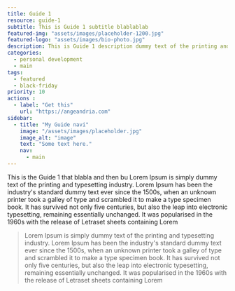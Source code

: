 ```yaml
---
title: Guide 1
resource: guide-1
subtitle: This is Guide 1 subtitle blablablab
featured-img: "assets/images/placeholder-1200.jpg"	
featured-logo: "assets/images/bio-photo.jpg"	
description: This is Guide 1 description dummy text of the printing and typesetting industry. Lorem Ipsum has been the industry's standard dummy text ever since the 1500s, when an unknown printer took a galley of type and scrambled it to make a type specimen book. It has survived not only five centuries, but also the leap into electronic typesetting, remaining essentially unchanged. It was popularised in the 1960s with the release of Letraset sheets containing Lorem 
categories:
  - personal development
  - main
tags:
  - featured
  - black-friday
priority: 10
actions :
  - label: "Get this"
    url: "https://angeandria.com"
sidebar:
  - title: "My Guide navi" 
    image: "/assets/images/placeholder.jpg"
    image_alt: "image"
    text: "Some text here."
    nav:
      - main                      
---
```


This is the Guide 1 that blabla and then bu
Lorem Ipsum is simply dummy text of the printing and typesetting industry. Lorem Ipsum has been the industry's standard dummy text ever since the 1500s, when an unknown printer took a galley of type and scrambled it to make a type specimen book. It has survived not only five centuries, but also the leap into electronic typesetting, remaining essentially unchanged. It was popularised in the 1960s with the release of Letraset sheets containing Lorem 

> Lorem Ipsum is simply dummy text of the printing and typesetting industry. Lorem Ipsum has been the industry's standard dummy text ever since the 1500s, when an unknown printer took a galley of type and scrambled it to make a type specimen book. It has survived not only five centuries, but also the leap into electronic typesetting, remaining essentially unchanged. It was popularised in the 1960s with the release of Letraset sheets containing Lorem 